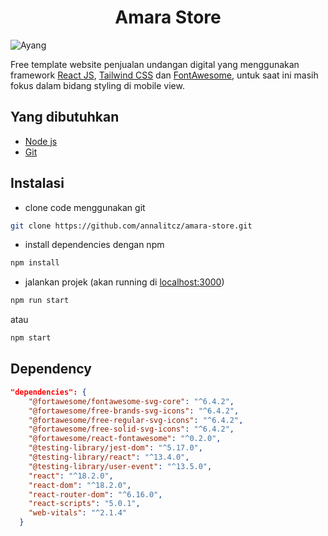 <div style="text-align:center;">
  <h1>Amara Store</h1>
</div>

![Ayang](https://i.pinimg.com/564x/25/80/00/2580000a1f02af5a2abe509e69b50d0a.jpg)

Free template website penjualan undangan digital yang menggunakan framework [React JS](https://react.dev/), [Tailwind CSS](https://tailwindcss.com/) dan [FontAwesome](https://fontawesome.com/), untuk saat ini masih fokus dalam bidang styling di mobile view.

## Yang dibutuhkan

- [Node js](https://nodejs.org/en/download/current)
- [Git](https://git-scm.com/)

## Instalasi

- clone code menggunakan git
  
```bash
git clone https://github.com/annalitcz/amara-store.git
```

- install dependencies dengan npm
  
```bash
npm install
```

- jalankan projek (akan running di [localhost:3000](http://localhost:3000/))

```bash
npm run start
```

atau

```bash
npm start
```

## Dependency

```json
"dependencies": {
    "@fortawesome/fontawesome-svg-core": "^6.4.2",
    "@fortawesome/free-brands-svg-icons": "^6.4.2",
    "@fortawesome/free-regular-svg-icons": "^6.4.2",
    "@fortawesome/free-solid-svg-icons": "^6.4.2",
    "@fortawesome/react-fontawesome": "^0.2.0",
    "@testing-library/jest-dom": "^5.17.0",
    "@testing-library/react": "^13.4.0",
    "@testing-library/user-event": "^13.5.0",
    "react": "^18.2.0",
    "react-dom": "^18.2.0",
    "react-router-dom": "^6.16.0",
    "react-scripts": "5.0.1",
    "web-vitals": "^2.1.4"
  }
```
